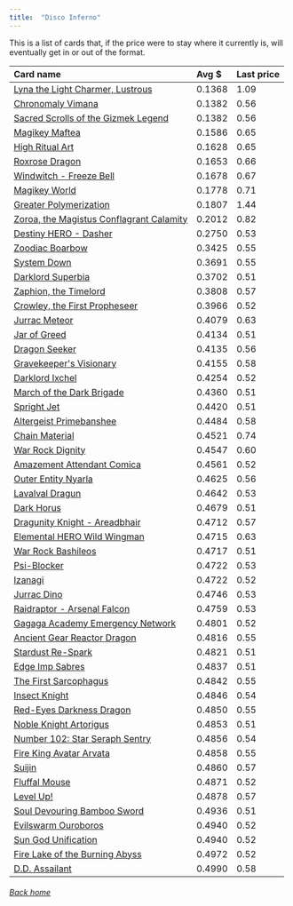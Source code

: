 ```yaml
---
title:  "Disco Inferno"
---
```


This is a list of cards that, if the price were to stay where it currently is, will eventually get in or out of the format.

| Card name | Avg $ | Last price |
| :-- | :-- | :-- |
[Lyna the Light Charmer, Lustrous](https://db.ygoprodeck.com/card/?search=Lyna%20the%20Light%20Charmer,%20Lustrous) | 0.1368 | 1.09 |
[Chronomaly Vimana](https://db.ygoprodeck.com/card/?search=Chronomaly%20Vimana) | 0.1382 | 0.56 |
[Sacred Scrolls of the Gizmek Legend](https://db.ygoprodeck.com/card/?search=Sacred%20Scrolls%20of%20the%20Gizmek%20Legend) | 0.1382 | 0.56 |
[Magikey Maftea](https://db.ygoprodeck.com/card/?search=Magikey%20Maftea) | 0.1586 | 0.65 |
[High Ritual Art](https://db.ygoprodeck.com/card/?search=High%20Ritual%20Art) | 0.1628 | 0.65 |
[Roxrose Dragon](https://db.ygoprodeck.com/card/?search=Roxrose%20Dragon) | 0.1653 | 0.66 |
[Windwitch - Freeze Bell](https://db.ygoprodeck.com/card/?search=Windwitch%20-%20Freeze%20Bell) | 0.1678 | 0.67 |
[Magikey World](https://db.ygoprodeck.com/card/?search=Magikey%20World) | 0.1778 | 0.71 |
[Greater Polymerization](https://db.ygoprodeck.com/card/?search=Greater%20Polymerization) | 0.1807 | 1.44 |
[Zoroa, the Magistus Conflagrant Calamity](https://db.ygoprodeck.com/card/?search=Zoroa,%20the%20Magistus%20Conflagrant%20Calamity) | 0.2012 | 0.82 |
[Destiny HERO - Dasher](https://db.ygoprodeck.com/card/?search=Destiny%20HERO%20-%20Dasher) | 0.2750 | 0.53 |
[Zoodiac Boarbow](https://db.ygoprodeck.com/card/?search=Zoodiac%20Boarbow) | 0.3425 | 0.55 |
[System Down](https://db.ygoprodeck.com/card/?search=System%20Down) | 0.3691 | 0.55 |
[Darklord Superbia](https://db.ygoprodeck.com/card/?search=Darklord%20Superbia) | 0.3702 | 0.51 |
[Zaphion, the Timelord](https://db.ygoprodeck.com/card/?search=Zaphion,%20the%20Timelord) | 0.3808 | 0.57 |
[Crowley, the First Propheseer](https://db.ygoprodeck.com/card/?search=Crowley,%20the%20First%20Propheseer) | 0.3966 | 0.52 |
[Jurrac Meteor](https://db.ygoprodeck.com/card/?search=Jurrac%20Meteor) | 0.4079 | 0.63 |
[Jar of Greed](https://db.ygoprodeck.com/card/?search=Jar%20of%20Greed) | 0.4134 | 0.51 |
[Dragon Seeker](https://db.ygoprodeck.com/card/?search=Dragon%20Seeker) | 0.4135 | 0.56 |
[Gravekeeper's Visionary](https://db.ygoprodeck.com/card/?search=Gravekeeper's%20Visionary) | 0.4155 | 0.58 |
[Darklord Ixchel](https://db.ygoprodeck.com/card/?search=Darklord%20Ixchel) | 0.4254 | 0.52 |
[March of the Dark Brigade](https://db.ygoprodeck.com/card/?search=March%20of%20the%20Dark%20Brigade) | 0.4360 | 0.51 |
[Spright Jet](https://db.ygoprodeck.com/card/?search=Spright%20Jet) | 0.4420 | 0.51 |
[Altergeist Primebanshee](https://db.ygoprodeck.com/card/?search=Altergeist%20Primebanshee) | 0.4484 | 0.58 |
[Chain Material](https://db.ygoprodeck.com/card/?search=Chain%20Material) | 0.4521 | 0.74 |
[War Rock Dignity](https://db.ygoprodeck.com/card/?search=War%20Rock%20Dignity) | 0.4547 | 0.60 |
[Amazement Attendant Comica](https://db.ygoprodeck.com/card/?search=Amazement%20Attendant%20Comica) | 0.4561 | 0.52 |
[Outer Entity Nyarla](https://db.ygoprodeck.com/card/?search=Outer%20Entity%20Nyarla) | 0.4625 | 0.56 |
[Lavalval Dragun](https://db.ygoprodeck.com/card/?search=Lavalval%20Dragun) | 0.4642 | 0.53 |
[Dark Horus](https://db.ygoprodeck.com/card/?search=Dark%20Horus) | 0.4679 | 0.51 |
[Dragunity Knight - Areadbhair](https://db.ygoprodeck.com/card/?search=Dragunity%20Knight%20-%20Areadbhair) | 0.4712 | 0.57 |
[Elemental HERO Wild Wingman](https://db.ygoprodeck.com/card/?search=Elemental%20HERO%20Wild%20Wingman) | 0.4715 | 0.63 |
[War Rock Bashileos](https://db.ygoprodeck.com/card/?search=War%20Rock%20Bashileos) | 0.4717 | 0.51 |
[Psi-Blocker](https://db.ygoprodeck.com/card/?search=Psi-Blocker) | 0.4722 | 0.53 |
[Izanagi](https://db.ygoprodeck.com/card/?search=Izanagi) | 0.4722 | 0.52 |
[Jurrac Dino](https://db.ygoprodeck.com/card/?search=Jurrac%20Dino) | 0.4746 | 0.53 |
[Raidraptor - Arsenal Falcon](https://db.ygoprodeck.com/card/?search=Raidraptor%20-%20Arsenal%20Falcon) | 0.4759 | 0.53 |
[Gagaga Academy Emergency Network](https://db.ygoprodeck.com/card/?search=Gagaga%20Academy%20Emergency%20Network) | 0.4801 | 0.52 |
[Ancient Gear Reactor Dragon](https://db.ygoprodeck.com/card/?search=Ancient%20Gear%20Reactor%20Dragon) | 0.4816 | 0.55 |
[Stardust Re-Spark](https://db.ygoprodeck.com/card/?search=Stardust%20Re-Spark) | 0.4821 | 0.51 |
[Edge Imp Sabres](https://db.ygoprodeck.com/card/?search=Edge%20Imp%20Sabres) | 0.4837 | 0.51 |
[The First Sarcophagus](https://db.ygoprodeck.com/card/?search=The%20First%20Sarcophagus) | 0.4842 | 0.55 |
[Insect Knight](https://db.ygoprodeck.com/card/?search=Insect%20Knight) | 0.4846 | 0.54 |
[Red-Eyes Darkness Dragon](https://db.ygoprodeck.com/card/?search=Red-Eyes%20Darkness%20Dragon) | 0.4850 | 0.55 |
[Noble Knight Artorigus](https://db.ygoprodeck.com/card/?search=Noble%20Knight%20Artorigus) | 0.4853 | 0.51 |
[Number 102: Star Seraph Sentry](https://db.ygoprodeck.com/card/?search=Number%20102:%20Star%20Seraph%20Sentry) | 0.4856 | 0.54 |
[Fire King Avatar Arvata](https://db.ygoprodeck.com/card/?search=Fire%20King%20Avatar%20Arvata) | 0.4858 | 0.55 |
[Suijin](https://db.ygoprodeck.com/card/?search=Suijin) | 0.4860 | 0.57 |
[Fluffal Mouse](https://db.ygoprodeck.com/card/?search=Fluffal%20Mouse) | 0.4871 | 0.52 |
[Level Up!](https://db.ygoprodeck.com/card/?search=Level%20Up!) | 0.4878 | 0.57 |
[Soul Devouring Bamboo Sword](https://db.ygoprodeck.com/card/?search=Soul%20Devouring%20Bamboo%20Sword) | 0.4936 | 0.51 |
[Evilswarm Ouroboros](https://db.ygoprodeck.com/card/?search=Evilswarm%20Ouroboros) | 0.4940 | 0.52 |
[Sun God Unification](https://db.ygoprodeck.com/card/?search=Sun%20God%20Unification) | 0.4940 | 0.52 |
[Fire Lake of the Burning Abyss](https://db.ygoprodeck.com/card/?search=Fire%20Lake%20of%20the%20Burning%20Abyss) | 0.4972 | 0.52 |
[D.D. Assailant](https://db.ygoprodeck.com/card/?search=D.D.%20Assailant) | 0.4990 | 0.58 |

###### [Back home](index)